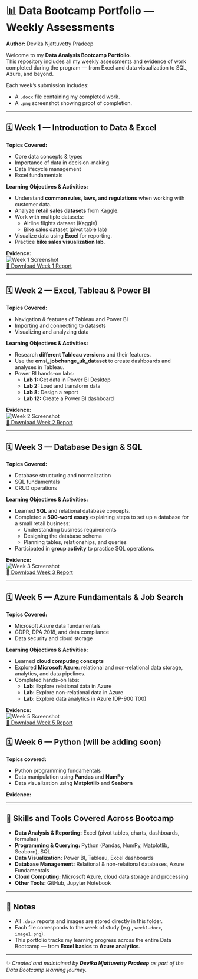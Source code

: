 # 📊 Data Bootcamp Portfolio — Weekly Assessments  
**Author:** Devika Njattuvetty Pradeep  

Welcome to my **Data Analysis Bootcamp Portfolio**.  
This repository includes all my weekly assessments and evidence of work completed during the program — from Excel and data visualization to SQL, Azure, and beyond.

Each week’s submission includes:  
- A `.docx` file containing my completed work.  
- A `.png` screenshot showing proof of completion.

---

## 🗓️ Week 1 — Introduction to Data & Excel  

**Topics Covered:**  
- Core data concepts & types  
- Importance of data in decision-making  
- Data lifecycle management  
- Excel fundamentals

**Learning Objectives & Activities:**  
- Understand **common rules, laws, and regulations** when working with customer data.  
- Analyze **retail sales datasets** from Kaggle.  
- Work with multiple datasets:  
  - Airline flights dataset (Kaggle)  
  - Bike sales dataset (pivot table lab)  
- Visualize data using **Excel** for reporting.  
- Practice **bike sales visualization lab**. 

**Evidence:**  
![Week 1 Screenshot](image1.png)  
[📄 Download Week 1 Report](week1.docx)

---

## 🗓️ Week 2 — Excel, Tableau & Power BI  

**Topics Covered:**  
- Navigation & features of Tableau and Power BI  
- Importing and connecting to datasets  
- Visualizing and analyzing data


**Learning Objectives & Activities:**  
- Research **different Tableau versions** and their features.  
- Use the **emsi_jobchange_uk_dataset** to create dashboards and analyses in Tableau.  
- Power BI hands-on labs:  
  - **Lab 1:** Get data in Power BI Desktop  
  - **Lab 2:** Load and transform data  
  - **Lab 8:** Design a report  
  - **Lab 12:** Create a Power BI dashboard  

**Evidence:**  
![Week 2 Screenshot](image2.png)  
[📄 Download Week 2 Report](week2.docx)

---

## 🗓️ Week 3 — Database Design & SQL  

**Topics Covered:**  
- Database structuring and normalization  
- SQL fundamentals  
- CRUD operations

**Learning Objectives & Activities:**  
- Learned **SQL** and relational database concepts.  
- Completed a **500-word essay** explaining steps to set up a database for a small retail business:  
  - Understanding business requirements  
  - Designing the database schema  
  - Planning tables, relationships, and queries  
- Participated in **group activity** to practice SQL operations. 

**Evidence:**  
![Week 3 Screenshot](image3.png)  
[📄 Download Week 3 Report](week3.docx)

---

## 🗓️ Week 5 — Azure Fundamentals & Job Search  

**Topics Covered:**  
- Microsoft Azure data fundamentals  
- GDPR, DPA 2018, and data compliance  
- Data security and cloud storage

**Learning Objectives & Activities:**  
- Learned **cloud computing concepts**
- Explored **Microsoft Azure**: relational and non-relational data storage, analytics, and data pipelines.  
- Completed hands-on labs:  
  - **Lab:** Explore relational data in Azure  
  - **Lab:** Explore non-relational data in Azure  
  - **Lab:** Explore data analytics in Azure (DP-900 T00)  

**Evidence:**  
![Week 5 Screenshot](image5.png)  
[📄 Download Week 5 Report](week5.docx)

## 🗓️ Week 6 — Python (will be adding soon) 

**Topics covered:**  
- Python programming fundamentals  
- Data manipulation using **Pandas** and **NumPy**  
- Data visualization using **Matplotlib** and **Seaborn**  

**Evidence:**  


---

## 🧠 Skills and Tools Covered Across Bootcamp  

- **Data Analysis & Reporting:** Excel (pivot tables, charts, dashboards, formulas)  
- **Programming & Querying:** Python (Pandas, NumPy, Matplotlib, Seaborn), SQL  
- **Data Visualization:** Power BI, Tableau, Excel dashboards  
- **Database Management:** Relational & non-relational databases, Azure Fundamentals  
- **Cloud Computing:** Microsoft Azure, cloud data storage and processing  
- **Other Tools:** GitHub, Jupyter Notebook  

---

## 🧠 Notes  

- All `.docx` reports and images are stored directly in this folder.  
- Each file corresponds to the week of study (e.g., `week1.docx`, `image1.png`).  
- This portfolio tracks my learning progress across the entire Data Bootcamp — from **Excel basics** to **Azure analytics**.

---

✨ *Created and maintained by **Devika Njattuvetty Pradeep** as part of the Data Bootcamp learning journey.*


